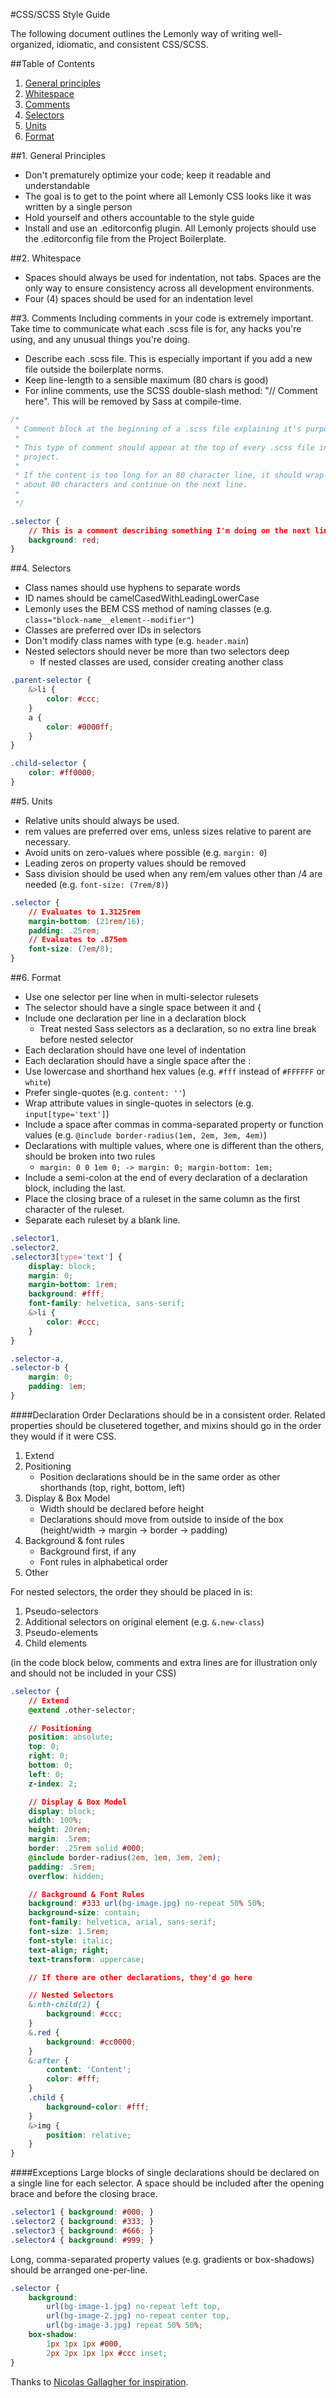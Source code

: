 #CSS/SCSS Style Guide

The following document outlines the Lemonly way of writing well-organized, idiomatic, and consistent CSS/SCSS.

##Table of Contents
1. [General principles](#general-principles)
2. [Whitespace](#whitespace)
3. [Comments](#comments)
4. [Selectors](#selectors)
5. [Units](#units)
6. [Format](#format)


<a name="general-principles"></a>
##1. General Principles
* Don't prematurely optimize your code; keep it readable and understandable
* The goal is to get to the point where all Lemonly CSS looks like it was written by a single person
* Hold yourself and others accountable to the style guide
* Install and use an .editorconfig plugin. All Lemonly projects should use the .editorconfig file from the Project Boilerplate.

<a name="whitespace"></a>
##2. Whitespace
* Spaces should always be used for indentation, not tabs. Spaces are the only way to ensure consistency across all development environments.
* Four (4) spaces should be used for an indentation level

<a name="comments"></a>
##3. Comments
Including comments in your code is extremely important. Take time to communicate what each .scss file is for, any hacks you're using, and any unusual things you're doing.
* Describe each .scss file. This is especially important if you add a new file outside the boilerplate norms.
* Keep line-length to a sensible maximum (80 chars is good)
* For inline comments, use the SCSS double-slash method: "// Comment here". This will be removed by Sass at compile-time.

```css
/*
 * Comment block at the beginning of a .scss file explaining it's purpose.
 *
 * This type of comment should appear at the top of every .scss file in the
 * project.
 *
 * If the content is too long for an 80 character line, it should wrap at
 * about 80 characters and continue on the next line.
 *
 */

.selector {
    // This is a comment describing something I'm doing on the next line
    background: red;
}
```

<a name="selectors"></a>
##4. Selectors
* Class names should use hyphens to separate words
* ID names should be camelCasedWithLeadingLowerCase
* Lemonly uses the BEM CSS method of naming classes (e.g. `class="block-name__element--modifier"`)
* Classes are preferred over IDs in selectors
* Don't modify class names with type (e.g. `header.main`)
* Nested selectors should never be more than two selectors deep
    * If nested classes are used, consider creating another class

```css
.parent-selector {
    &>li {
        color: #ccc;
    }
    a {
        color: #0000ff;
    }
}

.child-selector {
    color: #ff0000;
}
```

<a name="units"></a>
##5. Units
* Relative units should always be used.
* rem values are preferred over ems, unless sizes relative to parent are necessary.
* Avoid units on zero-values where possible (e.g. `margin: 0`)
* Leading zeros on property values should be removed
* Sass division should be used when any rem/em values other than /4 are needed (e.g. `font-size: (7rem/8)`)

```css
.selector {
    // Evaluates to 1.3125rem
    margin-bottom: (21rem/16);
    padding: .25rem;
    // Evaluates to .875em
    font-size: (7em/8);
}
```

<a name="format"></a>
##6. Format
* Use one selector per line when in multi-selector rulesets
* The selector should have a single space between it and {
* Include one declaration per line in a declaration block
    * Treat nested Sass selectors as a declaration, so no extra line break before nested selector
* Each declaration should have one level of indentation
* Each declaration should have a single space after the :
* Use lowercase and shorthand hex values (e.g. `#fff` instead of `#FFFFFF` or `white`)
* Prefer single-quotes (e.g. `content: ''`)
* Wrap attribute values in single-quotes in selectors (e.g. `input[type='text']`)
* Include a space after commas in comma-separated property or function values (e.g. `@include border-radius(1em, 2em, 3em, 4em)`)
* Declarations with multiple values, where one is different than the others, should be broken into two rules
    * `margin: 0 0 1em 0; -> margin: 0; margin-bottom: 1em;`
* Include a semi-colon at the end of every declaration of a declaration block, including the last.
* Place the closing brace of a ruleset in the same column as the first character of the ruleset.
* Separate each ruleset by a blank line.

```css
.selector1,
.selector2,
.selector3[type='text'] {
    display: block;
    margin: 0;
    margin-bottom: 1rem;
    background: #fff;
    font-family: helvetica, sans-serif;
    &>li {
        color: #ccc;
    }
}

.selector-a,
.selector-b {
    margin: 0;
    padding: 1em;
}
```

####Declaration Order
Declarations should be in a consistent order. Related properties should be clusetered together, and mixins should go in the order they would if it were CSS.

1. Extend
2. Positioning
    * Position declarations should be in the same order as other shorthands (top, right, bottom, left)
3. Display & Box Model
    * Width should be declared before height
    * Declarations should move from outside to inside of the box (height/width -> margin -> border -> padding)
4. Background & font rules
    * Background first, if any
    * Font rules in alphabetical order
5. Other

For nested selectors, the order they should be placed in is:

1. Pseudo-selectors
2. Additional selectors on original element (e.g.  `&.new-class`)
3. Pseudo-elements
4. Child elements

(in the code block below, comments and extra lines are for illustration only and should not be included in your CSS)

```css
.selector {
    // Extend
    @extend .other-selector;

    // Positioning
    position: absolute;
    top: 0;
    right: 0;
    bottom: 0;
    left: 0;
    z-index: 2;

    // Display & Box Model
    display: block;
    width: 100%;
    height: 20rem;
    margin: .5rem;
    border: .25rem solid #000;
    @include border-radius(2em, 1em, 3em, 2em);
    padding: .5rem;
    overflow: hidden;

    // Background & Font Rules
    background: #333 url(bg-image.jpg) no-repeat 50% 50%;
    background-size: contain;
    font-family: helvetica, arial, sans-serif;
    font-size: 1.5rem;
    font-style: italic;
    text-align; right;
    text-transform: uppercase;

    // If there are other declarations, they'd go here

    // Nested Selectors
    &:nth-child(2) {
        background: #ccc;
    }
    &.red {
        background: #cc0000;
    }
    &:after {
        content: 'Content';
        color: #fff;
    }
    .child {
        background-color: #fff;
    }
    &>img {
        position: relative;
    }
}
```

####Exceptions
Large blocks of single declarations should be declared on a single line for each selector. A space should be included after the opening brace and before the closing brace.

```css
.selector1 { background: #000; }
.selector2 { background: #333; }
.selector3 { background: #666; }
.selector4 { background: #999; }
```

Long, comma-separated property values (e.g. gradients or box-shadows) should be arranged one-per-line.

```css
.selector {
    background:
        url(bg-image-1.jpg) no-repeat left top,
        url(bg-image-2.jpg) no-repeat center top,
        url(bg-image-3.jpg) repeat 50% 50%;
    box-shadow:
        1px 1px 1px #000,
        2px 2px 1px 1px #ccc inset;
}
```
Thanks to [Nicolas Gallagher for inspiration](https://github.com/necolas/idiomatic-css/).
